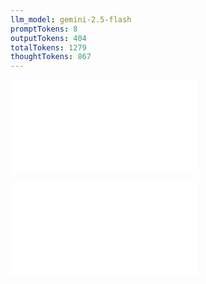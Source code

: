 ```yaml
---
llm_model: gemini-2.5-flash
promptTokens: 8
outputTokens: 404
totalTokens: 1279
thoughtTokens: 867
---
```


![@](steps/prompt.55b66e4a.md)

![@](steps/response.45750e08.md)